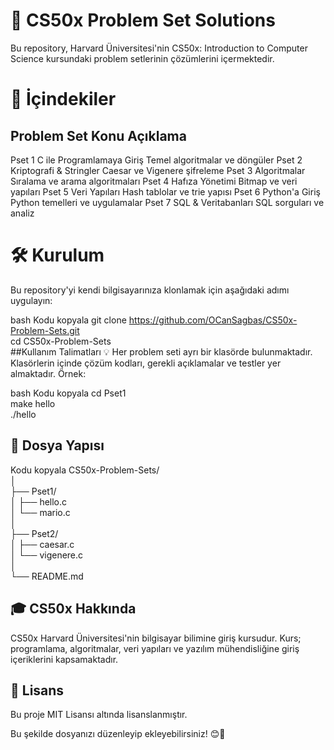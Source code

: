 
# 📘 CS50x Problem Set Solutions 
Bu repository, Harvard Üniversitesi'nin CS50x: Introduction to Computer Science kursundaki problem setlerinin çözümlerini içermektedir.

# 🚀 İçindekiler 
## Problem Set	Konu	Açıklama
Pset 1	C ile Programlamaya Giriş	Temel algoritmalar ve döngüler
Pset 2	Kriptografi & Stringler	Caesar ve Vigenere şifreleme
Pset 3	Algoritmalar	Sıralama ve arama algoritmaları
Pset 4	Hafıza Yönetimi	Bitmap ve veri yapıları
Pset 5	Veri Yapıları	Hash tablolar ve trie yapısı
Pset 6	Python'a Giriş	Python temelleri ve uygulamalar
Pset 7	SQL & Veritabanları	SQL sorguları ve analiz
# 🛠️ Kurulum 
Bu repository'yi kendi bilgisayarınıza klonlamak için aşağıdaki adımı uygulayın:

bash
Kodu kopyala
git clone https://github.com/OCanSagbas/CS50x-Problem-Sets.git  
cd CS50x-Problem-Sets  
##Kullanım Talimatları 💡 
Her problem seti ayrı bir klasörde bulunmaktadır.
Klasörlerin içinde çözüm kodları, gerekli açıklamalar ve testler yer almaktadır.
Örnek:

bash
Kodu kopyala
cd Pset1  
make hello  
./hello  
## 📂 Dosya Yapısı  
Kodu kopyala
CS50x-Problem-Sets/  
│  
├── Pset1/  
│   ├── hello.c  
│   └── mario.c  
│  
├── Pset2/  
│   ├── caesar.c  
│   └── vigenere.c  
│  
└── README.md  
## 🎓 CS50x Hakkında
CS50x Harvard Üniversitesi'nin bilgisayar bilimine giriş kursudur. Kurs; programlama, algoritmalar, veri yapıları ve yazılım mühendisliğine giriş içeriklerini kapsamaktadır.

## 📜 Lisans
Bu proje MIT Lisansı altında lisanslanmıştır.

Bu şekilde dosyanızı düzenleyip ekleyebilirsiniz! 😊🚀
